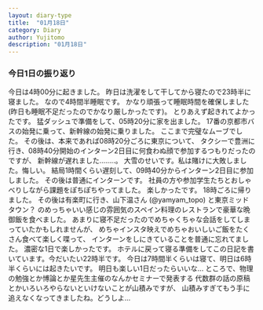 ```yaml
---
layout: diary-type
title:  "01月18日"
category: Diary
author: Yujitomo
description: "01月18日"
---
```



### 今日1日の振り返り

今日は4時00分に起きました。
昨日は洗濯をして干してから寝たので23時半に寝ました。
なので4時間半睡眠です。
かなり頑張って睡眠時間を確保しました (昨日も睡眠不足だったのでかなり厳しかったです)。
とりあえず起きれてよかったです。
猛ダッシュで準備をして、05時20分に家を出ました。
17番の京都市バスの始発に乗って、新幹線の始発に乗りました。
ここまで完璧なムーブでした。
その後は、本来であれば08時20分ごろに東京について、
タクシーで豊洲に行き、08時40分開始のインターン2日目に何食わぬ顔で参加するつもりだったのですが、
新幹線が遅れました........。
大雪のせいです。私は賭けに大敗しました。悔しい。
結局1時間くらい遅刻して、09時40分からインターン2日目に参加しました。
その後は普通にインターンです。
社員の方や参加学生たちとおしゃべりしながら課題をぽちぽちやってました。
楽しかったです。
18時ごろに帰りました。
その後は有楽町に行き、山下温さん (@yamyam_topo) と東京ミッドタウン？
のめっちゃいい感じの雰囲気のスペイン料理のレストランで豪華な晩御飯を食べました。
あまりに寝不足だったのでめちゃくちゃな会話をしてしまっていたかもしれませんが、
めちゃインスタ映えでめちゃおいしいご飯をたくさん食べて楽しく喋って、
インターンをしにきていることを普通に忘れてました。
濃密な1日で楽しかったです。
ホテルに戻って寝る準備をしてこの日記を書いています。今だいたい22時半です。
今日は7時間半くらいは寝て、明日は6時半くらいには起きたいです。
明日も楽しい1日だったらいいな...
ところで、物理の勉強とか博論とか星先生主催のなんかセミナーで発表する
代数群の話の原稿とかいろいろやらないといけないことが山積みですが、
山積みすぎてもう手に追えなくなってきましたね。どうしよ...
